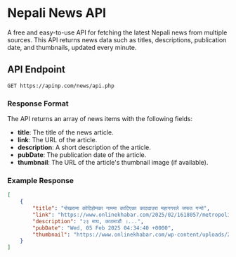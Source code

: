 # Nepali News API

A free and easy-to-use API for fetching the latest Nepali news from multiple sources. This API returns news data such as titles, descriptions, publication date, and thumbnails, updated every minute.

## API Endpoint

`GET https://apinp.com/news/api.php`

### Response Format
The API returns an array of news items with the following fields:

- **title**: The title of the news article.
- **link**: The URL of the article.
- **description**: A short description of the article.
- **pubDate**: The publication date of the article.
- **thumbnail**: The URL of the article's thumbnail image (if available).

### Example Response
```json
[
    {
        "title": "पोखरामा कोटिहोमका नाममा काटिएका काठदाउरा महानगरले जफत गर्‍यो",
        "link": "https://www.onlinekhabar.com/2025/02/1618057/metropolitan-city-seizes-firewood-stored-in-the-name-of-kotihome-in-pokhara",
        "description": "२३ माघ, काठमाडौं ।...",
        "pubDate": "Wed, 05 Feb 2025 04:34:40 +0000",
        "thumbnail": "https://www.onlinekhabar.com/wp-content/uploads/2025/02/koti-hom-2.jpg"
    }
]
